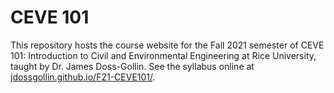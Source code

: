 # CEVE 101

This repository hosts the course website for the Fall 2021 semester of CEVE 101: Introduction to Civil and Environmental Engineering at Rice University, taught by Dr. James Doss-Gollin.
See the syllabus online at [jdossgollin.github.io/F21-CEVE101/](https://jdossgollin.github.io/F21-CEVE101/).
